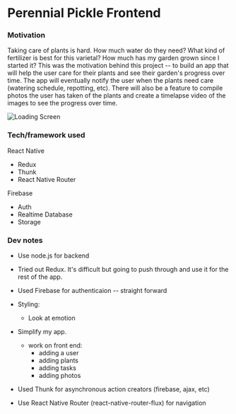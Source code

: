 # Perennial Pickle Frontend

### Motivation ###
Taking care of plants is hard. How much water do they need? What kind of fertilizer is best for this varietal? How much has my garden grown since I started it? This was the motivation behind this project -- to build an app that will help the user care for their plants and see their garden's progress over time. The app will eventually notify the user when the plants need care (watering schedule, repotting, etc). There will also be a feature to compile photos the user has taken of the plants and create a timelapse video of the images to see the progress over time.

![Loading Screen](/src/img/loadingscreen.png?raw=true)

### Tech/framework used ###
React Native
 * Redux
 * Thunk
 * React Native Router

Firebase
 * Auth
 * Realtime Database
 * Storage

### Dev notes ####
  * Use node.js for backend
  * Tried out Redux. It's difficult but going to push through and use it for the rest of the app.
  * Used Firebase for authenticaion -- straight forward
  * Styling:
      * Look at emotion

 * Simplify my app. 
   * work on front end: 
     * adding a user 
     * adding plants 
     * adding tasks 
     * adding photos

* Used Thunk for asynchronous action creators (firebase, ajax, etc)
* Use React Native Router (react-native-router-flux) for navigation
